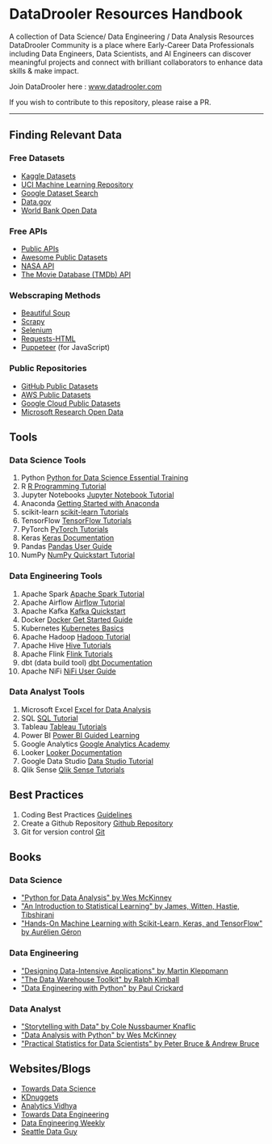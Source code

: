 # DataDrooler Resources Handbook
A collection of Data Science/ Data Engineering / Data Analysis Resources
DataDrooler Community is a place where Early-Career Data Professionals including Data Engineers, Data Scientists, and AI Engineers can discover meaningful projects and connect with brilliant collaborators to enhance data skills & make impact.

Join DataDrooler here : www.datadrooler.com

If you wish to contribute to this repository, please raise a PR.

---
## Finding Relevant Data
### Free Datasets
- [Kaggle Datasets](https://www.kaggle.com/datasets)
- [UCI Machine Learning Repository](https://archive.ics.uci.edu/ml/index.php)
- [Google Dataset Search](https://datasetsearch.research.google.com/)
- [Data.gov](https://data.gov/)
- [World Bank Open Data](https://data.worldbank.org/)

### Free APIs
- [Public APIs](https://github.com/public-apis/public-apis)
- [Awesome Public Datasets](https://github.com/awesomedata/awesome-public-datasets)
- [NASA API](https://api.nasa.gov/)
- [The Movie Database (TMDb) API](https://www.themoviedb.org/documentation/api)

### Webscraping Methods
- [Beautiful Soup](https://www.crummy.com/software/BeautifulSoup/bs4/doc/)
- [Scrapy](https://scrapy.org/)
- [Selenium](https://www.selenium.dev/)
- [Requests-HTML](https://github.com/psf/requests-html)
- [Puppeteer](https://pptr.dev/) (for JavaScript)

### Public Repositories
- [GitHub Public Datasets](https://github.com/awesomedata/awesome-public-datasets)
- [AWS Public Datasets](https://registry.opendata.aws/)
- [Google Cloud Public Datasets](https://cloud.google.com/public-datasets)
- [Microsoft Research Open Data](https://msropendata.com/)

## Tools

### Data Science Tools 

1. Python [Python for Data Science Essential Training](https://wiki.python.org/moin/BeginnersGuide)
2. R [R Programming Tutorial](https://www.datacamp.com/courses/free-introduction-to-r)
3. Jupyter Notebooks [Jupyter Notebook Tutorial](https://www.dataquest.io/blog/jupyter-notebook-tutorial/)
4. Anaconda [Getting Started with Anaconda](https://docs.anaconda.com/anaconda/user-guide/getting-started/)
5. scikit-learn [scikit-learn Tutorials](https://scikit-learn.org/stable/tutorial/index.html)
6. TensorFlow [TensorFlow Tutorials](https://www.tensorflow.org/tutorials)
7. PyTorch [PyTorch Tutorials](https://pytorch.org/tutorials/)
8. Keras [Keras Documentation](https://keras.io/getting_started/)
9. Pandas [Pandas User Guide](https://pandas.pydata.org/docs/user_guide/index.html)
10. NumPy [NumPy Quickstart Tutorial](https://numpy.org/doc/stable/user/quickstart.html)

### Data Engineering Tools

1. Apache Spark [Apache Spark Tutorial](https://spark.apache.org/docs/latest/quick-start.html)
2. Apache Airflow [Airflow Tutorial](https://airflow.apache.org/docs/apache-airflow/stable/tutorial.html)
3. Apache Kafka [Kafka Quickstart](https://kafka.apache.org/quickstart)
4. Docker [Docker Get Started Guide](https://docs.docker.com/get-started/)
5. Kubernetes [Kubernetes Basics](https://kubernetes.io/docs/tutorials/kubernetes-basics/)
6. Apache Hadoop [Hadoop Tutorial](https://hadoop.apache.org/docs/current/hadoop-project-dist/hadoop-common/SingleCluster.html)
7. Apache Hive [Hive Tutorials](https://cwiki.apache.org/confluence/display/Hive/Tutorial)
8. Apache Flink [Flink Tutorials](https://nightlies.apache.org/flink/flink-docs-master/docs/try-flink/datastream/)
9. dbt (data build tool) [dbt Documentation](https://docs.getdbt.com/docs/introduction)
10. Apache NiFi [NiFi User Guide](https://nifi.apache.org/docs/nifi-docs/html/user-guide.html)

### Data Analyst Tools

1. Microsoft Excel [Excel for Data Analysis](https://support.microsoft.com/en-us/office/excel-video-training-9bc05390-e94c-46af-a5b3-d7c22f6990bb)
2. SQL [SQL Tutorial](https://www.w3schools.com/sql/)
3. Tableau [Tableau Tutorials](https://www.tableau.com/learn/training)
4. Power BI [Power BI Guided Learning](https://docs.microsoft.com/en-us/power-bi/guided-learning/)
5. Google Analytics [Google Analytics Academy](https://analytics.google.com/analytics/academy/)
6. Looker [Looker Documentation](https://docs.looker.com/)
7. Google Data Studio [Data Studio Tutorial](https://support.google.com/datastudio/answer/6283323?hl=en)
8. Qlik Sense [Qlik Sense Tutorials](https://help.qlik.com/en-US/sense/February2022/Content/Sense_Helpsites/Tutorials/Tutorials.htm)

## Best Practices

1. Coding Best Practices [Guidelines](https://www.datacamp.com/tutorial/coding-best-practices-and-guidelines)
2. Create a Github Repository [Github Repository](https://docs.github.com/en/repositories/creating-and-managing-repositories/quickstart-for-repositories)
3. Git for version control [Git](https://www.freecodecamp.org/news/how-to-use-git-best-practices-for-beginners/)


## Books

### Data Science

- ["Python for Data Analysis" by Wes McKinney](https://www.oreilly.com/library/view/python-for-data/9781491957653/)
- ["An Introduction to Statistical Learning" by James, Witten, Hastie, Tibshirani](https://www.statlearning.com/)
- ["Hands-On Machine Learning with Scikit-Learn, Keras, and TensorFlow" by Aurélien Géron](https://www.oreilly.com/library/view/hands-on-machine-learning/9781492032632/)

### Data Engineering

- ["Designing Data-Intensive Applications" by Martin Kleppmann](https://www.oreilly.com/library/view/designing-data-intensive-applications/9781491903063/)
- ["The Data Warehouse Toolkit" by Ralph Kimball](https://www.wiley.com/en-us/The+Data+Warehouse+Toolkit%3A+The+Definitive+Guide+to+Dimensional+Modeling%2C+3rd+Edition-p-9781118530801)
- ["Data Engineering with Python" by Paul Crickard](https://www.packtpub.com/product/data-engineering-with-python/9781839214189)

### Data Analyst

- ["Storytelling with Data" by Cole Nussbaumer Knaflic](http://www.storytellingwithdata.com/)
- ["Data Analysis with Python" by Wes McKinney](https://wesmckinney.com/book/)
- ["Practical Statistics for Data Scientists" by Peter Bruce & Andrew Bruce](https://www.oreilly.com/library/view/practical-statistics-for/9781492072935/)


## Websites/Blogs
- [Towards Data Science](https://towardsdatascience.com/)
- [KDnuggets](https://www.kdnuggets.com/)
- [Analytics Vidhya](https://www.analyticsvidhya.com/)
- [Towards Data Engineering](https://towardsdatascience.com/tagged/data-engineering)
- [Data Engineering Weekly](https://dataengineeringweekly.substack.com/)
- [Seattle Data Guy](https://www.seattledataguy.com/)










